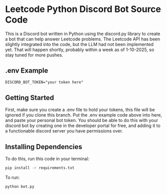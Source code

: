 # Leetcode Python Discord Bot Source Code
This is a Discord bot written in Python using the discord.py library to create a bot that can help answer Leetcode problems. The Leetcode API has been slightly integrated into the code, but the LLM had not been implemented yet. That will happen shortly, probably within a week as of 1-10-2025, so stay tuned for more pushes.

## .env Example
```txt
DISCORD_BOT_TOKEN="your token here"
```

## Getting Started

First, make sure you create a .env file to hold your tokens, this file will be ignored if you clone this branch. Put the .env example code above into here, and paste your personal bot token. You should be able to do this with your discord bot by creating one in the developer portal for free, and adding it to a functionable discord server you have permissions over.

## Installing Dependencies

To do this, run this code in your terminal:

```bash
pip install -r requirements.txt
```
To run:

```bash
python bot.py
```
